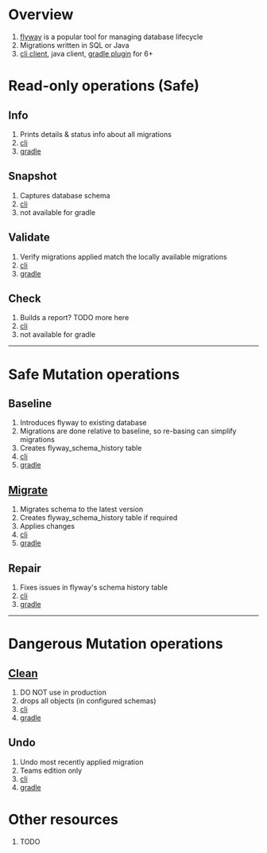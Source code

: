 # Overview
1. [flyway](https://documentation.red-gate.com/fd) is a popular tool for managing database lifecycle
1. Migrations written in SQL or Java
1. [cli client](https://flywaydb.org/documentation/usage/commandline/), java client, [gradle plugin](https://flywaydb.org/documentation/usage/gradle/) for 6+


# Read-only operations (Safe)

## Info
1. Prints details & status info about all migrations
1. [cli](https://documentation.red-gate.com/fd/info-184127459.html)
1. [gradle](https://documentation.red-gate.com/fd/gradle-task-flywayinfo-184127426.html)


## Snapshot
1. Captures database schema
1. [cli](https://documentation.red-gate.com/fd/snapshot-184127462.html)
1. not available for gradle


## Validate
1. Verify migrations applied match the locally available migrations
1. [cli](https://documentation.red-gate.com/fd/validate-184127464.html)
1. [gradle](https://documentation.red-gate.com/fd/gradle-task-flywayvalidate-184127430.html)


## Check
1. Builds a report?  TODO more here
1. [cli](https://documentation.red-gate.com/fd/check-184127457.html)
1. not available for gradle


--------
# Safe Mutation operations

## Baseline
1. Introduces flyway to existing database
1. Migrations are done relative to baseline, so re-basing can simplify migrations
1. Creates flyway_schema_history table
1. [cli](https://documentation.red-gate.com/fd/baseline-184127456.html)
1. [gradle](https://flywaydb.org/documentation/usage/gradle/baseline)


## [Migrate](https://flywaydb.org/documentation/usage/commandline/migrate)
1. Migrates schema to the latest version
1. Creates flyway_schema_history table if required
1. Applies changes
1. [cli](https://flywaydb.org/documentation/usage/commandline/migrate)
1. [gradle](https://documentation.red-gate.com/fd/gradle-task-flywaymigrate-184127427.html)


## Repair
1. Fixes issues in flyway's schema history table
1. [cli](https://documentation.red-gate.com/fd/repair-184127461.html)
1. [gradle](https://documentation.red-gate.com/fd/gradle-task-flywayrepair-184127428.html)


--------
# Dangerous Mutation operations

## [Clean](https://documentation.red-gate.com/fd/clean-184127458.html)
1. DO NOT use in production
1. drops all objects (in configured schemas)
1. [cli](https://documentation.red-gate.com/fd/clean-184127458.html)
1. [gradle](https://documentation.red-gate.com/fd/gradle-task-flywayclean-184127425.html)


## Undo
1. Undo most recently applied migration
1. Teams edition only
1. [cli](https://documentation.red-gate.com/fd/undo-184127463.html)
1. [gradle](https://documentation.red-gate.com/fd/gradle-task-flywayundo-184127429.html)


# Other resources
1. TODO
